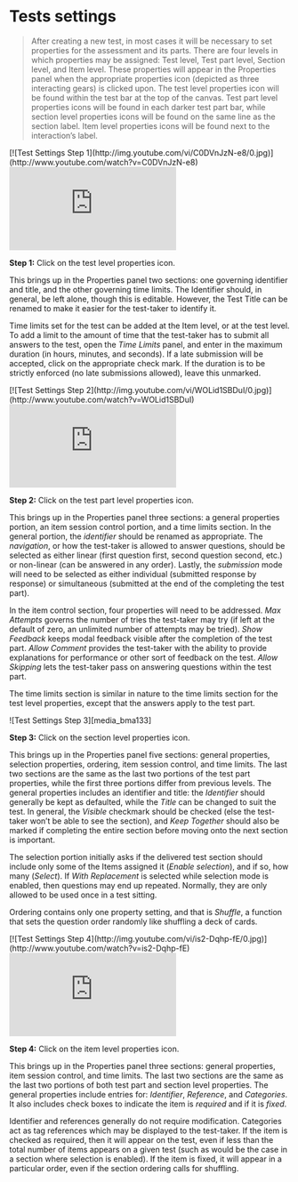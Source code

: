 # Tests settings

>After creating a new test, in most cases it will be necessary to set properties for the assessment and its parts. There are four levels in which properties may be assigned: Test level, Test part level, Section level, and Item level. These properties will appear in the Properties panel when the appropriate properties icon (depicted as three interacting gears) is clicked upon. The test level properties icon will be found within the test bar at the top of the canvas. Test part level properties icons will be found in each darker test part bar, while section level properties icons will be found on the same line as the section label. Item level properties icons will be found next to the interaction’s label.

<div class="hidden-video">
[![Test Settings Step 1](http://img.youtube.com/vi/C0DVnJzN-e8/0.jpg)](http://www.youtube.com/watch?v=C0DVnJzN-e8)
</div>

<div class='embed-container'><iframe src="https://www.youtube.com/embed/C0DVnJzN-e8?rel=0" frameborder="0" allowfullscreen></iframe></div>

**Step 1:** Click on the test level properties icon.

This brings up in the Properties panel two sections: one governing identifier and title, and the other governing time limits. The Identifier should, in general, be left alone, though this is editable. However, the Test Title can be renamed to make it easier for the test-taker to identify it.

Time limits set for the test can be added at the Item level, or at the test level. To add a limit to the amount of time that the test-taker has to submit all answers to the test, open the *Time Limits* panel, and enter in the maximum duration (in hours, minutes, and seconds). If a late submission will be accepted, click on the appropriate check mark. If the duration is to be strictly enforced (no late submissions allowed), leave this unmarked.

<div class="hidden-video">
[![Test Settings Step 2](http://img.youtube.com/vi/WOLid1SBDuI/0.jpg)](http://www.youtube.com/watch?v=WOLid1SBDuI)
</div>

<div class='embed-container'><iframe src="https://www.youtube.com/embed/WOLid1SBDuI?rel=0" frameborder="0" allowfullscreen></iframe></div>

**Step 2:** Click on the test part level properties icon.

This brings up in the Properties panel three sections: a general properties portion, an item session control portion, and a time limits section. In the general portion, the *identifier* should be renamed as appropriate. The *navigation*, or how the test-taker is allowed to answer questions, should be selected as either linear (first question first, second question second, etc.) or non-linear (can be answered in any order). Lastly, the *submission* mode will need to be selected as either individual (submitted response by response) or simultaneous (submitted at the end of the completing the test part).

In the item control section, four properties will need to be addressed. *Max Attempts* governs the number of tries the test-taker may try (if left at the default of zero, an unlimited number of attempts may be tried). *Show Feedback* keeps modal feedback visible after the completion of the test part. *Allow Comment* provides the test-taker with the ability to provide explanations for performance or other sort of feedback on the test. *Allow Skipping* lets the test-taker pass on answering questions within the test part.

The time limits section is similar in nature to the time limits section for the test level properties, except that the answers apply to the test part.

![Test Settings Step 3][media_bma133]

**Step 3:** Click on the section level properties icon.

This brings up in the Properties panel five sections: general properties, selection properties, ordering, item session control, and time limits. The last two sections are the same as the last two portions of the test part properties, while the first three portions differ from previous levels. The general properties includes an identifier and title: the *Identifier* should generally be kept as defaulted, while the *Title* can be changed to suit the test. In general, the *Visible* checkmark should be checked (else the test-taker won’t be able to see the section), and *Keep Together* should also be marked if completing the entire section before moving onto the next section is important.

The selection portion initially asks if the delivered test section should include only some of the Items assigned it (*Enable selection*), and if so, how many (*Select*). If *With Replacement* is selected while selection mode is enabled, then questions may end up repeated. Normally, they are only allowed to be used once in a test sitting.

Ordering contains only one property setting, and that is *Shuffle*, a function that sets the question order randomly like shuffling a deck of cards.

<div class="hidden-video">
[![Test Settings Step 4](http://img.youtube.com/vi/is2-Dqhp-fE/0.jpg)](http://www.youtube.com/watch?v=is2-Dqhp-fE)
</div>

<div class='embed-container'><iframe src="https://www.youtube.com/embed/is2-Dqhp-fE?rel=0" frameborder="0" allowfullscreen></iframe></div>

**Step 4:** Click on the item level properties icon.

This brings up in the Properties panel three sections: general properties, item session control, and time limits. The last two sections are the same as the last two portions of both test part and section level properties. The general properties include entries for: *Identifier*, *Reference*, and *Categories*. It also includes check boxes to indicate the item is *required* and if it is *fixed*.

Identifier and references generally do not require modification. Categories act as tag references which may be displayed to the test-taker. If the item is checked as required, then it will appear on the test, even if less than the total number of items appears on a given test (such as would be the case in a section where selection is enabled). If the item is fixed, it will appear in a particular order, even if the section ordering calls for shuffling.
